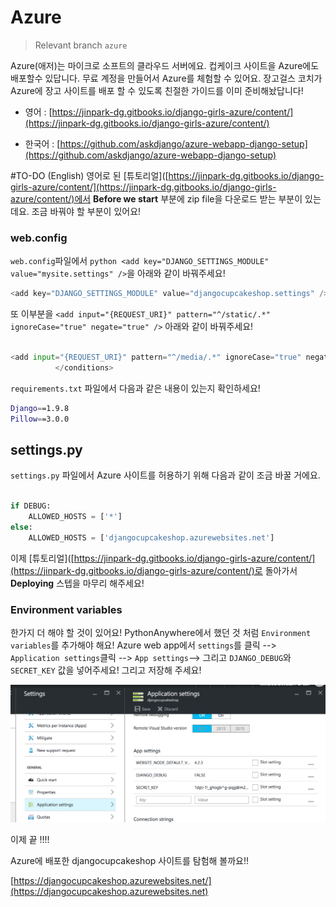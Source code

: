 # Azure
> Relevant branch `azure`

Azure(애저)는 마이크로 소프트의 클라우드 서버에요. 컵케이크 사이트을 Azure에도 배포할수 있답니다. 무료 계정을 만들어서 Azure를 체험할 수 있어요. 장고걸스 코치가 Azure에 장고 사이트를 배포 할 수 있도록 친절한 가이드를 이미 준비해놨답니다!

* 영어 : [https://jinpark-dg.gitbooks.io/django-girls-azure/content/](https://jinpark-dg.gitbooks.io/django-girls-azure/content/)

* 한국어 : [https://github.com/askdjango/azure-webapp-django-setup](https://github.com/askdjango/azure-webapp-django-setup)


#TO-DO (English)
영어로 된 [튜토리얼]([https://jinpark-dg.gitbooks.io/django-girls-azure/content/](https://jinpark-dg.gitbooks.io/django-girls-azure/content/)에서 **Before we start** 부분에 zip file을 다운로드 받는 부분이 있는데요. 조금 바꿔야 할 부분이 있어요!

### web.config
`web.config`파일에서 `python <add key="DJANGO_SETTINGS_MODULE" value="mysite.settings" />`을 아래와 같이 바꿔주세요!

```python
<add key="DJANGO_SETTINGS_MODULE" value="djangocupcakeshop.settings" />
```

또 이부분을  `<add input="{REQUEST_URI}" pattern="^/static/.*" ignoreCase="true" negate="true" />` 아래와 같이 바꿔주세요!

```python

<add input="{REQUEST_URI}" pattern="^/media/.*" ignoreCase="true" negate="true" />
          </conditions>
```

`requirements.txt` 파일에서 다음과 같은 내용이 있는지 확인하세요!

```bash
Django==1.9.8
Pillow==3.0.0

```

## settings.py

`settings.py` 파일에서 Azure 사이트를 허용하기 위해 다음과 같이 조금 바꿀 거에요.

```python

if DEBUG:
    ALLOWED_HOSTS = ['*']
else:
    ALLOWED_HOSTS = ['djangocupcakeshop.azurewebsites.net']

```

이제 [튜토리얼]([https://jinpark-dg.gitbooks.io/django-girls-azure/content/](https://jinpark-dg.gitbooks.io/django-girls-azure/content/)로 돌아가서 **Deploying** 스텝을 마무리 해주세요!


### Environment variables
한가지 더 해야 할 것이 있어요! PythonAnywhere에서 했던 것 처럼 `Environment variables`를 추가해야 해요! Azure web app에서 `settings`를 클릭 --> `Application settings`클릭 --> `App settings`--> 그리고 `DJANGO_DEBUG`와 `SECRET_KEY` 값을 넣어주세요! 그리고 저장해 주세요!

![](azure_app_settings.png)

이제 끝 !!!!

Azure에 배포한 djangocupcakeshop 사이트를 탐험해 볼까요!!

[https://djangocupcakeshop.azurewebsites.net/](https://djangocupcakeshop.azurewebsites.net)

